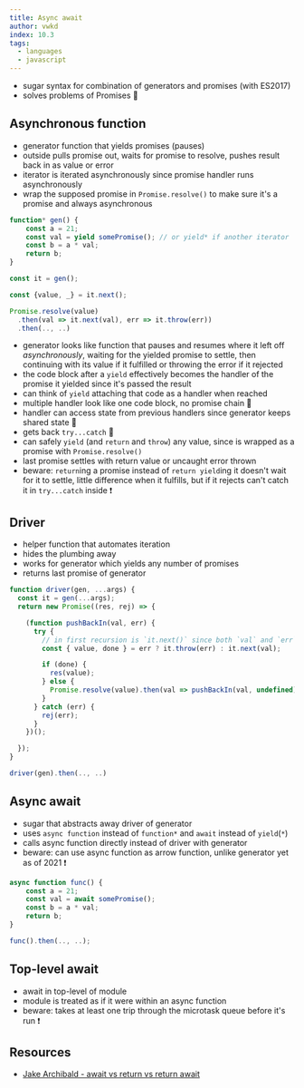 ```yaml
---
title: Async await
author: vwkd
index: 10.3
tags:
  - languages
  - javascript
---
```


- sugar syntax for combination of generators and promises (with ES2017)
- solves problems of Promises 🎉



## Asynchronous function

- generator function that yields promises (pauses)
- outside pulls promise out, waits for promise to resolve, pushes result back in as value or error
- iterator is iterated asynchronously since promise handler runs asynchronously
- wrap the supposed promise in `Promise.resolve()` to make sure it's a promise and always asynchronous

```javascript
function* gen() {
    const a = 21;
    const val = yield somePromise(); // or yield* if another iterator
    const b = a * val;
    return b;
}

const it = gen();

const {value, _} = it.next();

Promise.resolve(value)
  .then(val => it.next(val), err => it.throw(err))
  .then(.., ..)
```

- generator looks like function that pauses and resumes where it left off *asynchronously*, waiting for the yielded promise to settle, then continuing with its value if it fulfilled or throwing the error if it rejected
- the code block after a `yield` effectively becomes the handler of the promise it yielded since it's passed the result
- can think of `yield` attaching that code as a handler when reached
- multiple handler look like one code block, no promise chain 🎉
- handler can access state from previous handlers since generator keeps shared state 🎉
- gets back `try...catch` 🎉
- can safely `yield` (and `return` and `throw`) any value, since is wrapped as a promise with `Promise.resolve()`
- last promise settles with return value or uncaught error thrown
- beware: `return`ing a promise instead of `return yield`ing it doesn't wait for it to settle, little difference when it fulfills, but if it rejects can't catch it in `try...catch` inside ❗️



## Driver

- helper function that automates iteration
- hides the plumbing away
- works for generator which yields any number of promises
- returns last promise of generator

```javascript
function driver(gen, ...args) {
  const it = gen(...args);
  return new Promise((res, rej) => {

    (function pushBackIn(val, err) {
      try {
        // in first recursion is `it.next()` since both `val` and `err` are `undefined`
        const { value, done } = err ? it.throw(err) : it.next(val);

        if (done) {
          res(value);
        } else {
          Promise.resolve(value).then(val => pushBackIn(val, undefined), err => pushBackIn(undefined, err));
        }
      } catch (err) {
        rej(err);
      }
    })();

  });
}

driver(gen).then(.., ..)
```



## Async await

- sugar that abstracts away driver of generator
- uses `async function` instead of `function*` and `await` instead of `yield`(`*`)
- calls async function directly instead of driver with generator
- beware: can use async function as arrow function, unlike generator yet as of 2021 ❗️

```javascript
async function func() {
    const a = 21;
    const val = await somePromise();
    const b = a * val;
    return b;
}

func().then(.., ..);
```



## Top-level await

- await in top-level of module
- module is treated as if it were within an async function
- beware: takes at least one trip through the microtask queue before it's run ❗️



## Resources

- [Jake Archibald - await vs return vs return await](https://jakearchibald.com/2017/await-vs-return-vs-return-await/)